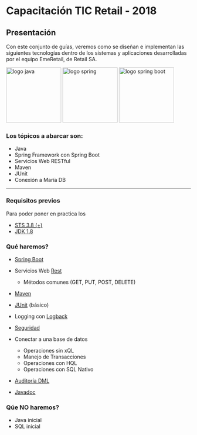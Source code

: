 # Capacitación TIC Retail - 2018 #



## Presentación ##
Con este conjunto de guías, veremos como se diseñan e implementan las siguientes tecnologías dentro de los sistemas y aplicaciones desarrolladas por el equipo EmeRetail, de Retail SA.

<img src="https://logoeps.com/wp-content/uploads/2013/03/java-eps-vector-logo.png" width="150" alt="logo java"/>
<img src="https://i2.wp.com/blog.fabianpiau.com/wp-content/uploads/2016/03/spring.png" width="150" alt="logo spring"/>
<img src="https://i0.wp.com/mydevgeek.com/wp-content/uploads/2017/02/spring-boot-project-logo.png" width="150" alt="logo spring boot"/>

### Los tópicos a abarcar son: ###
- Java
- Spring Framework con Spring Boot
- Servicios Web RESTful
- Maven
- JUnit
- Conexión a María DB

----------

### Requisitos previos ###
Para poder poner en practica los 
- [STS 3.8 (+)](http://download.springsource.com/release/STS/3.9.2.RELEASE/dist/e4.7/spring-tool-suite-3.9.2.RELEASE-e4.7.2-win32-x86_64.zip "STS 3.8 (+)")
- [JDK 1.8](http://www.oracle.com/technetwork/java/javase/downloads/jdk8-downloads-2133151.html)

### Qué haremos? ###
- [Spring Boot](https://projects.spring.io/spring-boot/)
- Servicios Web [Rest](https://es.wikipedia.org/wiki/Transferencia_de_Estado_Representacional)
	- Métodos comunes (GET, PUT, POST, DELETE)
- [Maven](https://es.wikipedia.org/wiki/Maven)
- [JUnit](https://es.wikipedia.org/wiki/JUnit) (básico)
- Logging con [Logback](https://logback.qos.ch/)

- [Seguridad ](https://spring.io/guides/gs/securing-web/)
- Conectar a una base de datos
	- Operaciones sin xQL
	- Manejo de Transacciones
	- Operaciones con HQL
	- Operaciones con SQL Nativo
- [Auditoría DML](http://www.baeldung.com/database-auditing-jpa)
- [Javadoc](https://es.wikipedia.org/wiki/Javadoc)


### Qúe NO haremos? ###
- Java inicial
- SQL inicial
